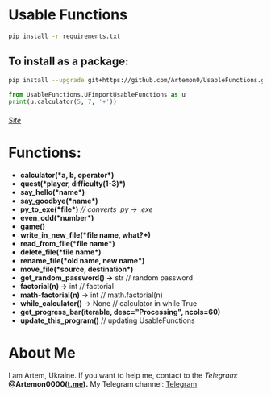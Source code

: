 # Usable Functions

```bash
pip install -r requirements.txt
```

## To install as a package:

```bash
pip install --upgrade git+https://github.com/Artemon0/UsableFunctions.git 
```

```python
from UsableFunctions.UFimportUsableFunctions as u
print(u.calculator(5, 7, '+'))
```

###### [Site](https://artemon0.github.io/UsableFunctions/)

# Functions:

- **calculator(\***a, b, operator**\*)**
- **quest(\***player, difficulty(1-3)**\*)**
- **say_hello(\***name**\*)**
- **say_goodbye(\***name**\*)**
- **py_to_exe(\***file**\*)** _// converts .py -> .exe_
- **even_odd(\***number**\*)**
- **game()**
- **write_in_new_file(\***file name, what?**\*)**
- **read_from_file(\***file name**\*)**
- **delete_file(\***file name**\*)**
- **rename_file(\***old name, new name**\*)**
- **move_file(\***source, destination**\*)**
- **get_random_password() ->** str // random password
- **factorial(n) ->** int // factorial
- **math-factorial(n)** -> int // math.factorial(n)
- **while_calculator()** -> None // calculator in while True
- **get_progress_bar(iterable, desc="Processing", ncols=60)**
- **update_this_program()** // updating UsableFunctions

# About Me

I am Artem, Ukraine. If you want to help me, contact to the _Telegram:_ **@Artemon0000([t.me]()).** My Telegram channel: [Telegram](https://t.me/AOGames888)
